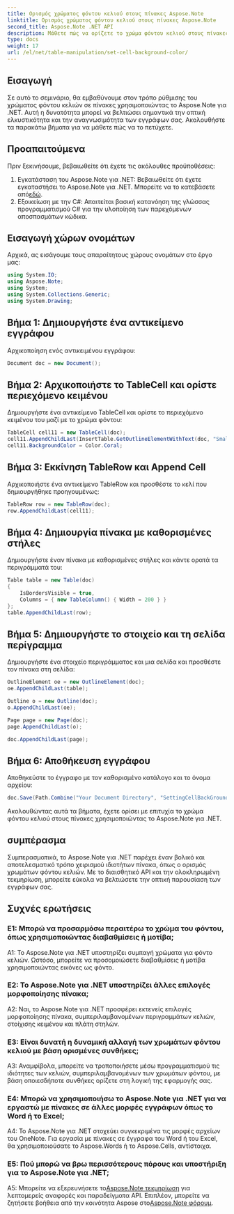```yaml
---
title: Ορισμός χρώματος φόντου κελιού στους πίνακες Aspose.Note
linktitle: Ορισμός χρώματος φόντου κελιού στους πίνακες Aspose.Note
second_title: Aspose.Note .NET API
description: Μάθετε πώς να ορίζετε το χρώμα φόντου κελιού στους πίνακες Aspose.Note χρησιμοποιώντας τον οδηγό βήμα προς βήμα. Βελτιώστε τα γραφικά του εγγράφου χωρίς κόπο.
type: docs
weight: 17
url: /el/net/table-manipulation/set-cell-background-color/
---
```

## Εισαγωγή

Σε αυτό το σεμινάριο, θα εμβαθύνουμε στον τρόπο ρύθμισης του χρώματος φόντου κελιών σε πίνακες χρησιμοποιώντας το Aspose.Note για .NET. Αυτή η δυνατότητα μπορεί να βελτιώσει σημαντικά την οπτική ελκυστικότητα και την αναγνωσιμότητα των εγγράφων σας. Ακολουθήστε τα παρακάτω βήματα για να μάθετε πώς να το πετύχετε.

## Προαπαιτούμενα

Πριν ξεκινήσουμε, βεβαιωθείτε ότι έχετε τις ακόλουθες προϋποθέσεις:

1.  Εγκατάσταση του Aspose.Note για .NET: Βεβαιωθείτε ότι έχετε εγκαταστήσει το Aspose.Note για .NET. Μπορείτε να το κατεβάσετε από[εδώ](https://releases.aspose.com/note/net/).
2. Εξοικείωση με την C#: Απαιτείται βασική κατανόηση της γλώσσας προγραμματισμού C# για την υλοποίηση των παρεχόμενων αποσπασμάτων κώδικα.

## Εισαγωγή χώρων ονομάτων

Αρχικά, ας εισάγουμε τους απαραίτητους χώρους ονομάτων στο έργο μας:

```csharp
using System.IO;
using Aspose.Note;
using System;
using System.Collections.Generic;
using System.Drawing;
```

## Βήμα 1: Δημιουργήστε ένα αντικείμενο εγγράφου

Αρχικοποίηση ενός αντικειμένου εγγράφου:

```csharp
Document doc = new Document();
```

## Βήμα 2: Αρχικοποιήστε το TableCell και ορίστε περιεχόμενο κειμένου

Δημιουργήστε ένα αντικείμενο TableCell και ορίστε το περιεχόμενο κειμένου του μαζί με το χρώμα φόντου:

```csharp
TableCell cell11 = new TableCell(doc);
cell11.AppendChildLast(InsertTable.GetOutlineElementWithText(doc, "Small text"));
cell11.BackgroundColor = Color.Coral;
```

## Βήμα 3: Εκκίνηση TableRow και Append Cell

Αρχικοποιήστε ένα αντικείμενο TableRow και προσθέστε το κελί που δημιουργήθηκε προηγουμένως:

```csharp
TableRow row = new TableRow(doc);
row.AppendChildLast(cell11);
```

## Βήμα 4: Δημιουργία πίνακα με καθορισμένες στήλες

Δημιουργήστε έναν πίνακα με καθορισμένες στήλες και κάντε ορατά τα περιγράμματά του:

```csharp
Table table = new Table(doc)
{
    IsBordersVisible = true,
    Columns = { new TableColumn() { Width = 200 } }
};
table.AppendChildLast(row);
```

## Βήμα 5: Δημιουργήστε το στοιχείο και τη σελίδα περίγραμμα

Δημιουργήστε ένα στοιχείο περιγράμματος και μια σελίδα και προσθέστε τον πίνακα στη σελίδα:

```csharp
OutlineElement oe = new OutlineElement(doc);
oe.AppendChildLast(table);

Outline o = new Outline(doc);
o.AppendChildLast(oe);

Page page = new Page(doc);
page.AppendChildLast(o);

doc.AppendChildLast(page);
```

## Βήμα 6: Αποθήκευση εγγράφου

Αποθηκεύστε το έγγραφο με τον καθορισμένο κατάλογο και το όνομα αρχείου:

```csharp
doc.Save(Path.Combine("Your Document Directory", "SettingCellBackGroundColor.pdf"));
```

Ακολουθώντας αυτά τα βήματα, έχετε ορίσει με επιτυχία το χρώμα φόντου κελιού στους πίνακες χρησιμοποιώντας το Aspose.Note για .NET.

## συμπέρασμα

Συμπερασματικά, το Aspose.Note για .NET παρέχει έναν βολικό και αποτελεσματικό τρόπο χειρισμού ιδιοτήτων πίνακα, όπως ο ορισμός χρωμάτων φόντου κελιών. Με το διαισθητικό API και την ολοκληρωμένη τεκμηρίωση, μπορείτε εύκολα να βελτιώσετε την οπτική παρουσίαση των εγγράφων σας.

## Συχνές ερωτήσεις

### Ε1: Μπορώ να προσαρμόσω περαιτέρω το χρώμα του φόντου, όπως χρησιμοποιώντας διαβαθμίσεις ή μοτίβα;

A1: Το Aspose.Note για .NET υποστηρίζει συμπαγή χρώματα για φόντο κελιών. Ωστόσο, μπορείτε να προσομοιώσετε διαβαθμίσεις ή μοτίβα χρησιμοποιώντας εικόνες ως φόντο.

### Ε2: Το Aspose.Note για .NET υποστηρίζει άλλες επιλογές μορφοποίησης πίνακα;

A2: Ναι, το Aspose.Note για .NET προσφέρει εκτενείς επιλογές μορφοποίησης πίνακα, συμπεριλαμβανομένων περιγραμμάτων κελιών, στοίχισης κειμένου και πλάτη στηλών.

### Ε3: Είναι δυνατή η δυναμική αλλαγή των χρωμάτων φόντου κελιού με βάση ορισμένες συνθήκες;

A3: Αναμφίβολα, μπορείτε να τροποποιήσετε μέσω προγραμματισμού τις ιδιότητες των κελιών, συμπεριλαμβανομένων των χρωμάτων φόντου, με βάση οποιεσδήποτε συνθήκες ορίζετε στη λογική της εφαρμογής σας.

### Ε4: Μπορώ να χρησιμοποιήσω το Aspose.Note για .NET για να εργαστώ με πίνακες σε άλλες μορφές εγγράφων όπως το Word ή το Excel;

A4: Το Aspose.Note για .NET στοχεύει συγκεκριμένα τις μορφές αρχείων του OneNote. Για εργασία με πίνακες σε έγγραφα του Word ή του Excel, θα χρησιμοποιούσατε το Aspose.Words ή το Aspose.Cells, αντίστοιχα.

### Ε5: Πού μπορώ να βρω περισσότερους πόρους και υποστήριξη για το Aspose.Note για .NET;

 A5: Μπορείτε να εξερευνήσετε το[Aspose.Note τεκμηρίωση](https://reference.aspose.com/note/net/) για λεπτομερείς αναφορές και παραδείγματα API. Επιπλέον, μπορείτε να ζητήσετε βοήθεια από την κοινότητα Aspose στο[Aspose.Note φόρουμ](https://forum.aspose.com/c/note/28).